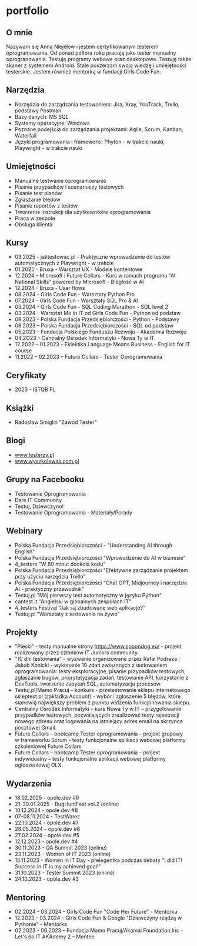 # portfolio

## O mnie

Nazywam się Anna Niejełow i jestem certyfikowanym testerem oprogramowania. Od ponad półtora roku pracuję jako tester manualny oprogranowania. Testuję programy webowe oraz desktopowe. Testuję także skaner z systemem Android. Stale poszerzam swoją wiedzę i umiejętności testerskie.
Jestem również mentorką w fundacji Girls Code Fun.

## Narzędzia

*  Narzędzia do zarządzania testowaniem: Jira, Xray, YouTrack, Trello, podstawy Postman
*  Bazy danych: MS SQL
*  Systemy operacyjne: Windows
*  Poznane podejścia do zarządzania projektami: Agile, Scrum, Kanban, Waterfall
*  Języki programowania i frameworki: Phyton - w trakcie nauki, Playwright - w trakcie nauki

## Umiejętności

* Manualne testwanie oprogramowania
* Pisanie przypadków i scenariuszy testowych
* Pisanie test planów
* Zgłaszanie błędów
* Pisanie raportów z testów
* Tworzenie instrukcji dla użytkowników oprogramowania
* Praca w zespole
* Obsługa klienta

## Kursy

* 03.2025 - jaktestowac.pl - Praktyczne wprowadzenie do testów automatycznych z Playwright - w trakcie
* 01.2025 - Bruxa - Warsztat UX - Modele kontentowe
* 12.2024 - Microsoft i Future Collars - Kurs w ramach programu “AI National Skills” powered by Microsoft - Biegłość w AI
* 12.2024 - Bruxa - User flows
* 08.2024 - Girls Code Fun - Warsztaty Python Pro
* 07.2024 - Girls Code Fun - Warsztaty SQL Pro & AI
* 05.2024 - Girls Code Fun - SQL Coding Marathon - SQL level 2
* 03.2024 - Warsztat Me in IT od Girls Code Fun - Python od podstaw
* 09.2023 - Polska Fundacja Przedsiębiorczości - Python - Podstawy
* 08.2023 – Polska Fundacja Przedsiębiorczości - SQL od podstaw
* 05.2023 – Fundacja Polskiego Funduszu Rozwoju - Akademia Rozwoju
* 04.2O23 – Centralny Ośrodek Informatyki - Nowa Ty w IT
* 12.2022 – 01.2023 - Eklektika Language Means Business - English for IT course
* 11.2022 – 02.2023 – Future Collars - Tester Oprogramowania

## Ceryfikaty

* 2023 - ISTQB FL

## Książki

* Radosław Smiglin "Zawód Tester"

## Blogi

* www.testerzy.pl
* www.wyszkolewas.com.pl

## Grupy na Facebooku

* Testowanie Oprogramowania
* Dare IT Community
* Testuj, Dziewczyno!
* Testowanie Oprogramowania - Materiały/Porady

## Webinary

* Polska Fundacja Przedsiębiorczości - "Understanding AI through English"
* Polska Fundacja Przedsiębiorczości "Wprowadzenie do AI w biznesie"
* 4_testers "W 80 minut dookoła kodu"
* Polska Fundacja Przedsiębiorczości "Efektywne zarządzanie projektem przy użyciu narzędzia Trello"
* Polska Fundacja Przedsiębiorczości "Chat GPT, Midjourney i narzędzia AI - praktyczny przewodnik”
* Testuj.pl "Mój pierwszy test automatyczny w języku Python"
* cantest.it "Angielski w globalnych zespołach IT"
* 4_testers Festival "Jak są zbudowane web aplikacje?"
* Testuj.pl "Warsztaty z testowania na żywo"
  
## Projekty

* "Pieski" - testy manualne strony https://www.spoondog.eu/ - projekt realizowany przez członków IT Juniors community. 
* "10 dni testowania" - wyzwanie organizowane przez Rafał Podraza i Jakub Konicki - wykonanie 10 zdań związanych z testowaniem oprogramowania: testy eksploracyjne, pisanie przypadków testowych, zgłaszanie bugów, priorytetyzacja zadań, testowanie API, korzystanie z DevTools, tworzenie zapytań SQL, automatyzacja procesów. 
* Testuj.pl/Mamo Pracuj – konkurs - przetestowanie sklepu internetowego skleptest.pl (zakładka Account) - wybór i zgłoszenie 5 błędów, które stanowią największy problem
z punktu widzenia funkcjonowania sklepu.
* Centralny Ośrodek Informatyki – kurs Nowa Ty w IT – przygotowanie przypadków testowych, pozwalających zrealizować testy rejestracji nowego adresu oraz logowania na istniejący adres email na skrzynce pocztowej Gmail.
* Future Collars – bootcamp Tester oprogramowania – projekt grupowy w frameworku Scrum - testy funkcjonalne aplikacji webowej platformy szkoleniowej Future Collars.
* Future Collars – bootcamp Tester oprogramowania – projekt indywidualny – testy funkcjonalne aplikacji webowej platformy ogłoszeniowej OLX.

## Wydarzenia

* 18.02.2025 - opole.dev #9
* 21-30.01.2025 - BugHuntFest vol.2 (online)
* 10.12.2024 - opole.dev #8
* 07-08.11.2024 - TestWarez
* 22.10.2024 - opole.dev #7
* 28.05.2024 - opole.dev #6
* 27.02.2024 - opole.dev #5
* 12.12.2023 - opole.dev #4
* 30.11.2023 - QA Summit 2023 (online)
* 23.11.2023 - Women of IT 2023 (online)
* 15.11.2023 - Women in IT Day - prelegentka podczas debaty "I did IT! Success in IT is my achieved goal!"
* 31.10.2023 - Tester Summit 2023 (online)
* 24.10.2023 - opole.dev #3

## Mentoring

* 02.2024 - 03.2024  - Girls Code Fun "Code Her Future" - Mentorka
* 12.2023 - 03.2024 - Girls Code Fun & Google "Dziewczyny rządzą w Pythonie" - Mentorka
* 02.2023 - 06.2023 – Fundacja Mamo Pracuj/Akamai Foundation,Inc - Let's do IT AKAdemy 2 – Mentee
